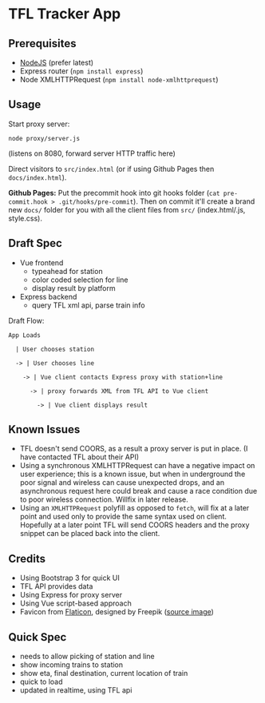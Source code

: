 # TFL Tracker App

## Prerequisites

- [NodeJS](https://nodejs.org') (prefer latest)
- Express router (`npm install express`)
- Node XMLHTTPRequest (`npm install node-xmlhttprequest`)

## Usage

Start proxy server:
```
node proxy/server.js
```
(listens on 8080, forward server HTTP traffic here)

Direct visitors to `src/index.html` (or if using Github Pages then  `docs/index.html`).

**Github Pages:** Put the precommit hook into git hooks folder (`cat pre-commit.hook > .git/hooks/pre-commit`). Then on commit it'll create a brand new `docs/` folder for you with all the client files from `src/` (index.html/.js, style.css).

## Draft Spec

- Vue frontend
    - typeahead for station
    - color coded selection for line
    - display result by platform
- Express backend
    - query TFL xml api, parse train info

Draft Flow:

```
App Loads

  | User chooses station

  -> | User chooses line

    -> | Vue client contacts Express proxy with station+line

      -> | proxy forwards XML from TFL API to Vue client
        
        -> | Vue client displays result
```

## Known Issues

- TFL doesn't send COORS, as a result a proxy server is put in place. (I have contacted TFL about their API)
- Using a synchronous XMLHTTPRequest can have a negative impact on user experience; this is a known issue, but when in underground the poor signal and wireless can cause unexpected drops, and an asynchronous request here could break and cause a race condition due to poor wireless connection. Willfix in later release.
- Using an `XMLHTTPRequest` polyfill as opposed to `fetch`, will fix at a later point and used only to provide the same syntax used on client. Hopefully at a later point TFL will send COORS headers and the proxy snippet can be placed back into the client.

## Credits

- Using Bootstrap 3 for quick UI
- TFL API provides data
- Using Express for proxy server
- Using Vue script-based approach
- Favicon from [Flaticon](https://flaticon.com/), designed by Freepik ([source image](https://www.flaticon.com/free-icon/underground_490922#term=london%20underground&page=1&position=8))

## Quick Spec

- needs to allow picking of station and line
- show incoming trains to station
- show eta, final destination, current location of train
- quick to load
- updated in realtime, using TFL api